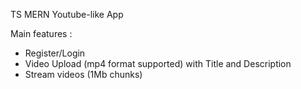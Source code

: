 TS MERN Youtube-like App

Main features :

-   Register/Login
-   Video Upload (mp4 format supported) with Title and Description
-   Stream videos (1Mb chunks)

